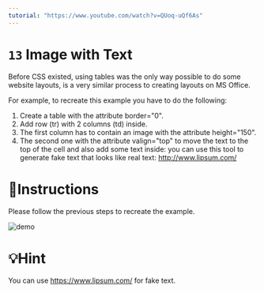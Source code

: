 ```yaml
---
tutorial: "https://www.youtube.com/watch?v=QUoq-uQf6As"
---
```


# `13` Image with Text

Before CSS existed, using tables was the only way possible to do some website layouts, is a very similar process to creating layouts on MS Office.

For example, to recreate this example you have to do the following:

1. Create a table with the attribute border="0".
2. Add row (tr) with 2 columns (td) inside.
3. The first column has to contain an image with the attribute height="150". 
4. The second one with the attribute valign="top" to move the text to the top of the cell and also add some text inside: you can use this tool to generate fake text that looks like real text: http://www.lipsum.com/
  
# 📝Instructions 

Please follow the previous steps to recreate the example.
  
![demo](https://github.com/4GeeksAcademy/html-tutorial-exercises-course/blob/master/.learn/assets/opTIFpg.png?raw=true)

# 💡Hint

You can use https://www.lipsum.com/ for fake text.

